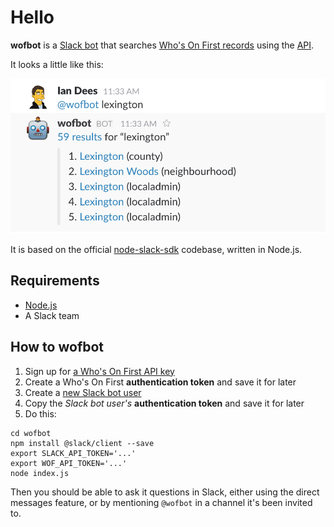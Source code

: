 # Hello

__wofbot__ is a [Slack bot](https://api.slack.com/bot-users) that searches [Who's On First records](https://whosonfirst.mapzen.com/) using the [API](https://whosonfirst.mapzen.com/api/methods/).

It looks a little like this:

![screenshot](https://raw.githubusercontent.com/dphiffer/wofbot/master/screenshot.png)

It is based on the official [node-slack-sdk](https://github.com/slackhq/node-slack-sdk) codebase, written in Node.js.

## Requirements

* [Node.js](https://nodejs.org/)
* A Slack team

## How to wofbot

1. Sign up for [a Who's On First API key](https://whosonfirst.mapzen.com/api/keys/register/)
2. Create a Who's On First __authentication token__ and save it for later
3. Create a [new Slack bot user](https://my.slack.com/services/new/bot)
4. Copy the *Slack bot user's* __authentication token__ and save it for later
5. Do this:

```
cd wofbot
npm install @slack/client --save
export SLACK_API_TOKEN='...'
export WOF_API_TOKEN='...'
node index.js
```

Then you should be able to ask it questions in Slack, either using the direct messages feature, or by mentioning `@wofbot` in a channel it's been invited to.
